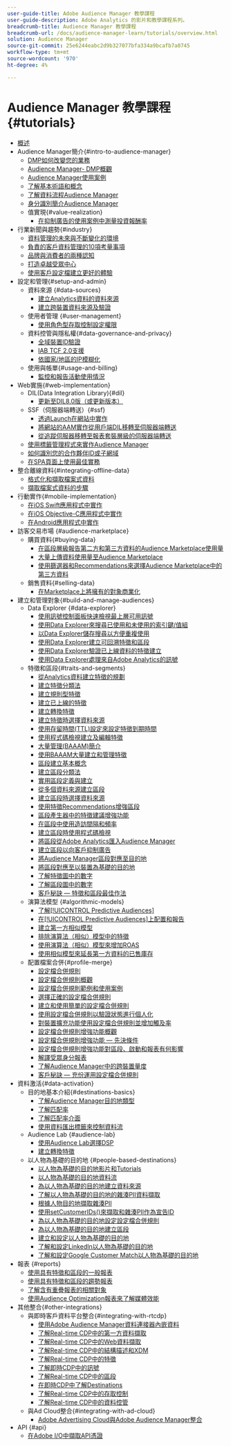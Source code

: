 ```yaml
---
user-guide-title: Adobe Audience Manager 教學課程
user-guide-description: Adobe Analytics 的影片和教學課程系列。
breadcrumb-title: Audience Manager 教學課程
breadcrumb-url: /docs/audience-manager-learn/tutorials/overview.html
solution: Audience Manager
source-git-commit: 25e6244eabc2d9b327077bfa334a9bcafb7a0745
workflow-type: tm+mt
source-wordcount: '970'
ht-degree: 4%

---
```



# Audience Manager 教學課程 {#tutorials}

+ [概述](overview.md)
+ Audience Manager簡介{#intro-to-audience-manager}
   + [DMP如何改變您的業務](intro-to-audience-manager/how-a-dmp-can-change-your-business.md)
   + [Audience Manager- DMP概觀](intro-to-audience-manager/audience-manager-overview-of-a-dmp.md)
   + [Audience Manager使用案例](intro-to-audience-manager/audience-manager-use-cases.md)
   + [了解基本術語和概念](intro-to-audience-manager/understanding-basic-terms-and-concepts-in-audience-manager.md)
   + [了解資料流程Audience Manager](intro-to-audience-manager/understanding-the-data-flow-in-audience-manager.md)
   + [身分識別簡介Audience Manager](intro-to-audience-manager/introduction-to-identity-in-audience-manager.md)
   + 值實現{#value-realization}
      + [在抑制廣告的使用案例中測量投資報酬率](intro-to-audience-manager/value-realization/measuring-roi-in-a-customer-suppression-use-case.md)
+ 行業新聞與趨勢{#industry}
   + [資料管理的未來與不斷變化的環境](https://experienceleague.adobe.com/docs/platform-learn/tutorials/industry/the-future-of-data-management-and-the-changing-environment.html)
   + [負責的客戶資料管理的10項考量事項](https://experienceleague.adobe.com/docs/platform-learn/tutorials/privacy/ten-considerations-for-responsible-customer-data-management.html)
   + [品牌與消費者的兩種認知](https://experienceleague.adobe.com/docs/platform-learn/tutorials/industry/brands-vs-consumers.html)
   + [打造卓越受眾中心](https://experienceleague.adobe.com/docs/platform-learn/tutorials/industry/evolving-your-audience-center-of-excellence.html)
   + [使用客戶設定檔建立更好的體驗](https://experienceleague.adobe.com/docs/platform-learn/tutorials/industry/building-better-experiences-with-customer-profiles.html)
+ 設定和管理{#setup-and-admin}
   + 資料來源 {#data-sources}
      + [建立Analytics資料的資料來源](setup-and-admin/data-sources/create-a-data-source-for-analytics-data.md)
      + [建立跨裝置資料來源及驗證](setup-and-admin/data-sources/creating-a-cross-device-data-source-and-authenticating.md)
   + 使用者管理 {#user-management}
      + [使用角色型存取控制設定權限](setup-and-admin/user-management/setting-permissions-with-role-based-access-control.md)
   + 資料控管與隱私權{#data-governance-and-privacy}
      + [全域裝置ID驗證](setup-and-admin/data-governance-and-privacy/global-device-id-validation.md)
      + [IAB TCF 2.0支援](setup-and-admin/data-governance-and-privacy/iab-tcf-support.md)
      + [依國家/地區的IP模糊化](setup-and-admin/data-governance-and-privacy/ip-obfuscation-by-country.md)
   + 使用與帳單{#usage-and-billing}
      + [監控和報告活動使用情況](setup-and-admin/usage-and-billing/monitoring-and-reporting-on-activity-usage.md)
+ Web實施{#web-implementation}
   + DIL(Data Integration Library){#dil}
      + [更新至DIL8.0版（或更新版本）](web-implementation/dil/updating-to-dil-version-8-0-or-greater.md)
   + SSF（伺服器端轉送）{#ssf}
      + [透過Launch在網站中實作](https://experienceleague.adobe.com/docs/launch-learn/implementing-in-websites-with-launch/index.html?lang=en)
      + [將網站的AAM實作從用戶端DIL移轉至伺服器端轉送](web-implementation/ssf/migrating-your-site-implementation-from-client-side-dil-to-server-side-forwarding.md)
      + [從追蹤伺服器移轉至報表套裝層級的伺服器端轉送](web-implementation/ssf/migrating-from-tracking-server-to-report-suite-level-server-side-forwarding.md)
   + [使用標籤管理程式來實作Audience Manager](web-implementation/using-tag-managers-to-implement-audience-manager.md)
   + [如何識別您的合作夥伴ID或子網域](web-implementation/how-to-identify-your-partner-id-or-subdomain.md)
   + [在SPA頁面上使用最佳實務](web-implementation/using-best-practices-on-spa-pages-when-sending-data-to-aam.md)
+ 整合離線資料{#integrating-offline-data}
   + [格式化和擷取檔案式資料](integrating-offline-data/formatting-and-ingesting-file-based-data.md)
   + [擷取檔案式資料的步驟](integrating-offline-data/steps-for-ingesting-file-based-data.md)
+ 行動實作{#mobile-implementation}
   + [在iOS Swift應用程式中實作](https://experienceleague.adobe.com/docs/launch-learn/implementing-in-mobile-ios-swift-apps-with-launch/index.html?lang=en)
   + [在iOS Objective-C應用程式中實作](https://experienceleague.adobe.com/docs/launch-learn/implementing-in-mobile-ios-objective-c-apps-with-launch/index.html?lang=en)
   + [在Android應用程式中實作](https://experienceleague.adobe.com/docs/launch-learn/implementing-in-mobile-android-apps-with-launch/index.html?lang=en)
+ 訪客交易市場 {#audience-marketplace}
   + 購買資料{#buying-data}
      + [在區段層級報告第二方和第三方資料的Audience Marketplace使用量](audience-marketplace/buying-data/reporting-2nd-and-3rd-party-data-usage-in-the-audience-marketplace-at-the-segment-level.md)
      + [大量上傳資料使用量至Audience Marketplace](audience-marketplace/buying-data/bulk-uploading-data-usage-into-the-audience-marketplace.md)
      + [使用篩選器和Recommendations來選擇Audience Marketplace中的第三方資料](audience-marketplace/buying-data/using-filters-and-recommendations-to-choose-3rd-party-data-in-audience-marketplace.md)
   + 銷售資料{#selling-data}
      + [在Marketplace上將擁有的對象商業化](audience-marketplace/selling-data/commercialize-owned-audiences-on-marketplace.md)
+ 建立和管理對象{#build-and-manage-audiences}
   + Data Explorer {#data-explorer}
      + [使用訊號控制面板快速檢視最上層可用訊號](build-and-manage-audiences/data-explorer/using-the-signals-dashboard-to-quickly-view-top-available-signals.md)
      + [使用Data Explorer來搜尋已使用和未使用的索引鍵/值組](build-and-manage-audiences/data-explorer/using-data-explorer-to-search-for-used-and-unused-key-value-pairs.md)
      + [以Data Explorer儲存搜尋以方便重複使用](build-and-manage-audiences/data-explorer/saving-searches-in-data-explorer-for-convenience-in-re-use.md)
      + [使用Data Explorer建立可回溯特徵和區段](build-and-manage-audiences/data-explorer/using-data-explorer-to-create-retroactive-traits-and-segments.md)
      + [使用Data Explorer驗證已上線資料的特徵建立](build-and-manage-audiences/data-explorer/using-data-explorer-to-validate-trait-creation-for-your-onboarded-data.md)
      + [使用Data Explorer處理來自Adobe Analytics的訊號](build-and-manage-audiences/data-explorer/using-data-explorer-to-work-with-signals-coming-from-adobe-analytics.md)
   + 特徵和區段{#traits-and-segments}
      + [從Analytics資料建立特徵的規劃](build-and-manage-audiences/traits-and-segments/planning-trait-creation-from-analytics-data.md)
      + [建立特徵分類法](build-and-manage-audiences/traits-and-segments/creating-a-trait-taxonomy.md)
      + [建立規則型特徵](build-and-manage-audiences/traits-and-segments/creating-rule-based-traits.md)
      + [建立已上線的特徵](build-and-manage-audiences/traits-and-segments/creating-onboarded-traits.md)
      + [建立轉換特徵](build-and-manage-audiences/traits-and-segments/creating-conversion-traits.md)
      + [建立特徵時選擇資料來源](build-and-manage-audiences/traits-and-segments/choosing-a-data-source-when-creating-traits.md)
      + [使用存留時間(TTL)設定來設定特徵到期時間](build-and-manage-audiences/traits-and-segments/configuring-trait-expiration-with-the-time-to-live-ttl-setting.md)
      + [使用程式碼檢視建立及編輯特徵](build-and-manage-audiences/traits-and-segments/using-code-view-to-create-and-edit-traits.md)
      + [大量管理(BAAAM)簡介](build-and-manage-audiences/traits-and-segments/introduction-to-bulk-management-baaam.md)
      + [使用BAAAM大量建立和管理特徵](build-and-manage-audiences/traits-and-segments/creating-and-managing-traits-in-bulk-with-baaam.md)
      + [區段建立基本概念](build-and-manage-audiences/traits-and-segments/the-basics-of-creating-segments.md)
      + [建立區段分類法](build-and-manage-audiences/traits-and-segments/creating-a-segment-taxonomy.md)
      + [實用區段定義與建立](build-and-manage-audiences/traits-and-segments/practical-segment-definition-and-creation.md)
      + [從多個資料來源建立區段](build-and-manage-audiences/traits-and-segments/creating-segments-from-multiple-data-sources.md)
      + [建立區段時選擇資料來源](build-and-manage-audiences/traits-and-segments/choosing-a-data-source-when-creating-a-segment.md)
      + [使用特徵Recommendations增強區段](build-and-manage-audiences/traits-and-segments/enhancing-your-segments-with-trait-recommendations.md)
      + [區段產生器中的特徵建議增強功能](build-and-manage-audiences/traits-and-segments/trait-recommendation-enhancements-in-the-segment-builder.md)
      + [在區段中使用造訪間隔和頻率](build-and-manage-audiences/traits-and-segments/using-recency-and-frequency-in-segments.md)
      + [建立區段時使用程式碼檢視](build-and-manage-audiences/traits-and-segments/using-code-view-when-building-segments.md)
      + [將區段從Adobe Analytics匯入Audience Manager](build-and-manage-audiences/traits-and-segments/import-aa-segments-into-aam.md)
      + [建立區段以向客戶抑制廣告](build-and-manage-audiences/traits-and-segments/building-a-segment-to-suppress-ads-to-customers.md)
      + [將Audience Manager區段對應至目的地](build-and-manage-audiences/traits-and-segments/mapping-audience-manager-segments-to-destinations.md)
      + [將區段對應至以裝置為基礎的目的地](build-and-manage-audiences/traits-and-segments/mapping-segments-to-a-device-based-destination.md)
      + [了解特徵圖中的數字](build-and-manage-audiences/traits-and-segments/understanding-numbers-in-the-trait-graph.md)
      + [了解區段圖中的數字](build-and-manage-audiences/traits-and-segments/understanding-numbers-in-the-segment-graph.md)
      + [客戶秘訣 — 特徵和區段最佳作法](build-and-manage-audiences/traits-and-segments/customer-tips-traits-and-segments-best-practices.md)
   + 演算法模型 {#algorithmic-models}
      + [了解[!UICONTROL Predictive Audiences]](build-and-manage-audiences/algorithmic-models/understanding-predictive-audiences.md)
      + [在[!UICONTROL Predictive Audiences]上配置和報告](build-and-manage-audiences/algorithmic-models/configure-and-report-on-predictive-audiences.md)
      + [建立第一方相似模型](build-and-manage-audiences/algorithmic-models/creating-a-first-party-look-alike-model.md)
      + [排除演算法（相似）模型中的特徵](build-and-manage-audiences/algorithmic-models/excluding-traits-in-algorithmic-look-alike-models.md)
      + [使用演算法（相似）模型來增加ROAS](build-and-manage-audiences/algorithmic-models/increase-roas-by-using-algorithmic-look-alike-models.md)
      + [使用相似模型來延長第一方資料的已售庫存](build-and-manage-audiences/algorithmic-models/using-look-alike-models-to-extend-sold-out-inventory-from-your-1st-party-data.md)
   + 配置檔案合併{#profile-merge}
      + [設定檔合併規則](build-and-manage-audiences/profile-merge/profile-merge.md)
      + [設定檔合併規則概觀](build-and-manage-audiences/profile-merge/overview-of-profile-merge-rules.md)
      + [設定檔合併規則範例和使用案例](build-and-manage-audiences/profile-merge/profile-merge-rule-examples-and-use-cases.md)
      + [選擇正確的設定檔合併規則](build-and-manage-audiences/profile-merge/choosing-the-right-profile-merge-rule.md)
      + [建立和使用簡單的設定檔合併規則](build-and-manage-audiences/profile-merge/creating-and-using-simple-profile-merge-rules.md)
      + [使用設定檔合併規則以驗證狀態進行個人化](build-and-manage-audiences/profile-merge/using-profile-merge-rules-to-personalize-in-an-authenticated-state.md)
      + [對裝置擴充功能使用設定檔合併規則並增加觸及率](build-and-manage-audiences/profile-merge/using-profile-merge-rules-for-device-extension-and-increased-reach.md)
      + [設定檔合併規則增強功能概觀](build-and-manage-audiences/profile-merge/overview-of-profile-merge-rule-enhancements.md)
      + [設定檔合併規則增強功能 — 先決條件](build-and-manage-audiences/profile-merge/profile-merge-rule-enhancements-pre-requisites.md)
      + [設定檔合併規則增強功能對區段、啟動和報表有何影響](build-and-manage-audiences/profile-merge/how-profile-merge-rule-enhancements-impact-segmentation-activation-and-reporting.md)
      + [解譯受眾身分報表](build-and-manage-audiences/profile-merge/interpret-audience-identity-reporting.md)
      + [了解Audience Manager中的跨裝置量度](build-and-manage-audiences/profile-merge/understanding-cross-device-metrics-in-audience-manager.md)
      + [客戶秘訣 — 充份運用設定檔合併規則](build-and-manage-audiences/profile-merge/customer-tips-getting-the-most-out-of-profile-merge-rules.md)
+ 資料激活{#data-activation}
   + 目的地基本介紹{#destinations-basics}
      + [了解Audience Manager目的地類型](data-activation/destinations-basics/understanding-audience-manager-destination-types.md)
      + [了解匹配率](data-activation/destinations-basics/understanding-match-rates.md)
      + [了解匹配率介面](data-activation/destinations-basics/understanding-the-match-rate-interface-in-audience-manager.md)
      + [使用資料匯出標籤來控制資料流](data-activation/destinations-basics/using-data-export-labels-to-control-data-flow.md)
   + Audience Lab {#audience-lab}
      + [使用Audience Lab選擇DSP](data-activation/audience-lab/using-audience-lab-to-choose-a-dsp.md)
      + [建立轉換特徵](https://experienceleague.adobe.com/docs/audience-manager-learn/tutorials/build-and-manage-audiences/traits-and-segments/creating-conversion-traits.html)
   + 以人物為基礎的目的地 {#people-based-destinations}
      + [以人物為基礎的目的地影片和Tutorials](data-activation/people-based-destinations/pbd.md)
      + [以人物為基礎的目的地資料流](data-activation/people-based-destinations/people-based-destinations-data-flow.md)
      + [為以人物為基礎的目的地建立資料來源](data-activation/people-based-destinations/creating-a-data-source-for-people-based-destinations.md)
      + [了解以人物為基礎的目的地的雜湊PII資料擷取](data-activation/people-based-destinations/understanding-hashed-pii-data-ingestion-for-people-based-destinations.md)
      + [根據人物目的地擷取雜湊PII](data-activation/people-based-destinations/ingesting-hashed-pii-for-people-based-destinations.md)
      + [使用setCustomerIDs()來擷取和雜湊PII作為宣告ID](data-activation/people-based-destinations/using-setcustomerids-to-ingest-and-hash-pii-as-a-declared-id.md)
      + [為以人物為基礎的目的地設定設定檔合併規則](data-activation/people-based-destinations/configuring-profile-merge-rules-for-people-based-destinations.md)
      + [為以人物為基礎的目的地建立區段](data-activation/people-based-destinations/creating-segments-for-people-based-destinations.md)
      + [建立和設定以人物為基礎的目的地](data-activation/people-based-destinations/create-and-configure-people-based-destinations.md)
      + [了解和設定LinkedIn以人物為基礎的目的地](data-activation/people-based-destinations/understanding-and-configuring-the-linkedin-pbd.md)
      + [了解和設定Google Customer Match以人物為基礎的目的地](data-activation/people-based-destinations/understanding-and-configuring-the-google-customer-match-pbd.md)
+ 報表 {#reports}
   + [使用具有特徵和區段的一般報表](reports/using-general-reports-with-traits-and-segments.md)
   + [使用具有特徵和區段的趨勢報表](reports/using-trended-reports-with-traits-and-segments.md)
   + [了解含有重疊報表的相關對象](reports/understand-related-audiences-with-overlap-reports.md)
   + [使用Audience Optimization報表來了解媒體效能](reports/using-audience-optimization-reports-to-understand-media-performance.md)
+ 其他整合{#other-integrations}
   + 與即時客戶資料平台整合{#integrating-with-rtcdp}
      + [使用Adobe Audience Manager資料連接器內嵌資料](https://experienceleague.adobe.com/docs/platform-learn/tutorials/sources/ingest-data-from-aam.html?lang=en#sources)
      + [了解Real-time CDP中的第一方資料擷取](other-integrations/integrating-with-rtcdp/rtcdp-1pd-ingestion-for-aam-users.md)
      + [了解Real-time CDP中的Web資料擷取](other-integrations/integrating-with-rtcdp/rtcdp-web-ingestion-for-aam-users.md)
      + [了解Real-time CDP中的結構描述和XDM](other-integrations/integrating-with-rtcdp/rtcdp-schemas-xdm-for-aam-users.md)
      + [了解Real-time CDP中的特徵](other-integrations/integrating-with-rtcdp/rtcdp-traits-for-aam-users.md)
      + [了解即時CDP中的訊號](other-integrations/integrating-with-rtcdp/rtcdp-signals-for-aam-users.md)
      + [了解Real-time CDP中的區段](other-integrations/integrating-with-rtcdp/rtcdp-segments-for-aam-users.md)
      + [在即時CDP中了解Destinations](other-integrations/integrating-with-rtcdp/rtcdp-destinations-for-aam-users.md)
      + [了解Real-time CDP中的存取控制](other-integrations/integrating-with-rtcdp/rtcdp-access-control-for-aam-users.md)
      + [了解Real-time CDP中的資料控管](other-integrations/integrating-with-rtcdp/rtcdp-data-gov-for-aam-users.md)
   + 與Ad Cloud整合{#integrating-with-ad-cloud}
      + [Adobe Advertising Cloud與Adobe Audience Manager整合](other-integrations/integrating-with-ad-cloud/advertising-cloud-and-audience-manager-integration.md)
+ API {#api}
   + [在Adobe I/O中擷取API憑證](api/retrieve-api-credentials-in-adobe-io.md)
